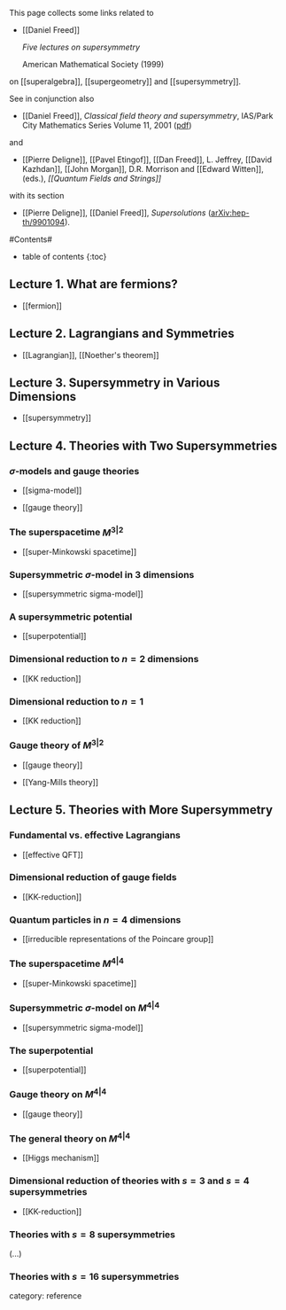 
This page collects some links related to

* [[Daniel Freed]]

  _Five lectures on supersymmetry_

  American Mathematical Society (1999)

on [[superalgebra]], [[supergeometry]] and [[supersymmetry]].

See in conjunction also

* [[Daniel Freed]], _Classical field theory and supersymmetry_, IAS/Park City Mathematics Series
Volume 11, 2001 ([pdf](http://www.ma.utexas.edu/users/dafr/pcmi.pdf))

and 

* [[Pierre Deligne]], [[Pavel Etingof]], [[Dan Freed]], L. Jeffrey, 
[[David Kazhdan]], [[John Morgan]], D.R. Morrison and [[Edward Witten]], (eds.), _[[Quantum Fields and Strings]]_

with its section

* [[Pierre Deligne]], [[Daniel Freed]], _Supersolutions_ ([arXiv:hep-th/9901094](http://arxiv.org/abs/hep-th/9901094)).

#Contents#
* table of contents
{:toc}

## Lecture 1. What are fermions?

* [[fermion]]

## Lecture 2. Lagrangians and Symmetries

* [[Lagrangian]], [[Noether's theorem]]

## Lecture 3. Supersymmetry in Various Dimensions

* [[supersymmetry]]

## Lecture 4. Theories with Two Supersymmetries

### $\sigma$-models and gauge theories

* [[sigma-model]]

* [[gauge theory]]

### The superspacetime $M^{3|2}$

* [[super-Minkowski spacetime]]

### Supersymmetric $\sigma$-model in 3 dimensions

* [[supersymmetric sigma-model]]

### A supersymmetric potential

* [[superpotential]]

### Dimensional reduction to $n = 2$ dimensions

* [[KK reduction]]

### Dimensional reduction to $n = 1$

* [[KK reduction]]

### Gauge theory of $M^{3|2}$

* [[gauge theory]]

* [[Yang-Mills theory]]

## Lecture 5. Theories with More Supersymmetry

### Fundamental vs. effective Lagrangians

* [[effective QFT]]

### Dimensional reduction of gauge fields

* [[KK-reduction]]

### Quantum particles in $n = 4$ dimensions

* [[irreducible representations of the Poincare group]]

### The superspacetime $M^{4|4}$

* [[super-Minkowski spacetime]]

### Supersymmetric $\sigma$-model on $M^{4|4}$

* [[supersymmetric sigma-model]]

### The superpotential

* [[superpotential]]

### Gauge theory on $M^{4|4}$

* [[gauge theory]]

### The general theory on $M^{4|4}$

* [[Higgs mechanism]]

### Dimensional reduction of theories with $s = 3$ and $s = 4$ supersymmetries

* [[KK-reduction]]

### Theories with $s = 8$ supersymmetries

(...)

### Theories with $s = 16$ supersymmetries

category: reference
